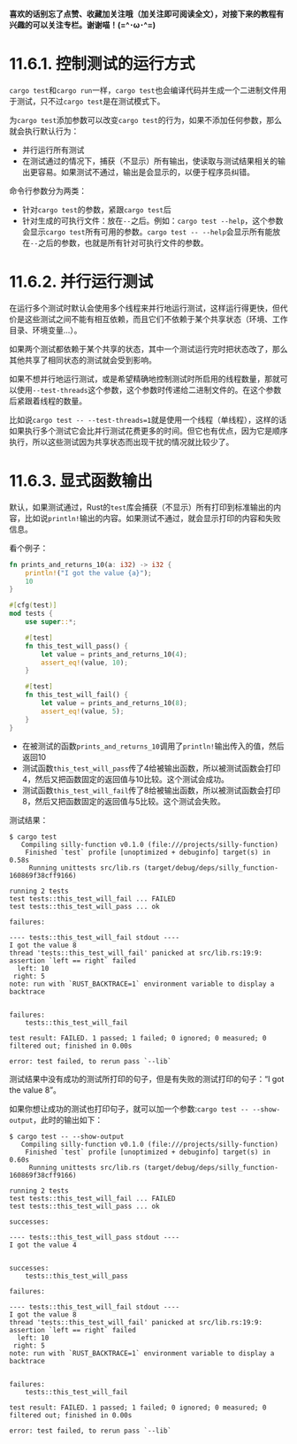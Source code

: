 **喜欢的话别忘了点赞、收藏加关注哦（加关注即可阅读全文），对接下来的教程有兴趣的可以关注专栏。谢谢喵！(=^･ω･^=)**
# 11.6.1. 控制测试的运行方式
`cargo test`和`cargo run`一样，`cargo test`也会编译代码并生成一个二进制文件用于测试，只不过`cargo test`是在测试模式下。

为`cargo test`添加参数可以改变`cargo test`的行为，如果不添加任何参数，那么就会执行默认行为：
- 并行运行所有测试
- 在测试通过的情况下，捕获（不显示）所有输出，使读取与测试结果相关的输出更容易。如果测试不通过，输出是会显示的，以便于程序员纠错。

命令行参数分为两类：
- 针对`cargo test`的参数，紧跟`cargo test`后
- 针对生成的可执行文件：放在`--`之后。例如：`cargo test --help`，这个参数会显示`cargo test`所有可用的参数。`cargo test -- --help`会显示所有能放在`--`之后的参数，也就是所有针对可执行文件的参数。

# 11.6.2. 并行运行测试
在运行多个测试时默认会使用多个线程来并行地运行测试，这样运行得更快，但代价是这些测试之间不能有相互依赖，而且它们不依赖于某个共享状态（环境、工作目录、环境变量...）。

如果两个测试都依赖于某个共享的状态，其中一个测试运行完时把状态改了，那么其他共享了相同状态的测试就会受到影响。

如果不想并行地运行测试，或是希望精确地控制测试时所启用的线程数量，那就可以使用`--test-threads`这个参数，这个参数时传递给二进制文件的。在这个参数后紧跟着线程的数量。

比如说`cargo test -- --test-threads=1`就是使用一个线程（单线程），这样的话如果执行多个测试它会比并行测试花费更多的时间。但它也有优点，因为它是顺序执行，所以这些测试因为共享状态而出现干扰的情况就比较少了。

# 11.6.3. 显式函数输出
默认，如果测试通过，Rust的`test`库会捕获（不显示）所有打印到标准输出的内容，比如说`println!`输出的内容。如果测试不通过，就会显示打印的内容和失败信息。

看个例子：
```rust
fn prints_and_returns_10(a: i32) -> i32 {
    println!("I got the value {a}");
    10
}

#[cfg(test)]
mod tests {
    use super::*;

    #[test]
    fn this_test_will_pass() {
        let value = prints_and_returns_10(4);
        assert_eq!(value, 10);
    }

    #[test]
    fn this_test_will_fail() {
        let value = prints_and_returns_10(8);
        assert_eq!(value, 5);
    }
}
```
- 在被测试的函数`prints_and_returns_10`调用了`println!`输出传入的值，然后返回10
- 测试函数`this_test_will_pass`传了4给被输出函数，所以被测试函数会打印4，然后又把函数固定的返回值与10比较。这个测试会成功。
- 测试函数`this_test_will_fail`传了8给被输出函数，所以被测试函数会打印8，然后又把函数固定的返回值与5比较。这个测试会失败。

测试结果：
```
$ cargo test
   Compiling silly-function v0.1.0 (file:///projects/silly-function)
    Finished `test` profile [unoptimized + debuginfo] target(s) in 0.58s
     Running unittests src/lib.rs (target/debug/deps/silly_function-160869f38cff9166)

running 2 tests
test tests::this_test_will_fail ... FAILED
test tests::this_test_will_pass ... ok

failures:

---- tests::this_test_will_fail stdout ----
I got the value 8
thread 'tests::this_test_will_fail' panicked at src/lib.rs:19:9:
assertion `left == right` failed
  left: 10
 right: 5
note: run with `RUST_BACKTRACE=1` environment variable to display a backtrace


failures:
    tests::this_test_will_fail

test result: FAILED. 1 passed; 1 failed; 0 ignored; 0 measured; 0 filtered out; finished in 0.00s

error: test failed, to rerun pass `--lib`
```
测试结果中没有成功的测试所打印的句子，但是有失败的测试打印的句子：“I got the value 8”。

如果你想让成功的测试也打印句子，就可以加一个参数:`cargo test -- --show-output`，此时的输出如下：
```
$ cargo test -- --show-output
   Compiling silly-function v0.1.0 (file:///projects/silly-function)
    Finished `test` profile [unoptimized + debuginfo] target(s) in 0.60s
     Running unittests src/lib.rs (target/debug/deps/silly_function-160869f38cff9166)

running 2 tests
test tests::this_test_will_fail ... FAILED
test tests::this_test_will_pass ... ok

successes:

---- tests::this_test_will_pass stdout ----
I got the value 4


successes:
    tests::this_test_will_pass

failures:

---- tests::this_test_will_fail stdout ----
I got the value 8
thread 'tests::this_test_will_fail' panicked at src/lib.rs:19:9:
assertion `left == right` failed
  left: 10
 right: 5
note: run with `RUST_BACKTRACE=1` environment variable to display a backtrace


failures:
    tests::this_test_will_fail

test result: FAILED. 1 passed; 1 failed; 0 ignored; 0 measured; 0 filtered out; finished in 0.00s

error: test failed, to rerun pass `--lib`
```